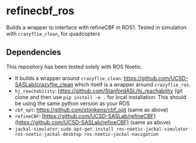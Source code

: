 # refinecbf_ros
Builds a wrapper to interface with refineCBF in ROS1. Tested in simulation with `crazyflie_clean`, for quadcopters

## Dependencies
This repository has been tested solely with ROS Noetic.
- It builds a wrapper around `crazyflie_clean`: https://github.com/UCSD-SASLab/crazyflie_clean which itself is a wrapper around `crazyflie_ros`.
- `hj_reachability`: https://github.com/StanfordASL/hj_reachability (git clone and then use `pip install -e .` for local installation. This should be using the same python version as your ROS
- `cbf_opt`: https://github.com/stonkens/cbf_opt (same as above)
- `refineCBF`: [https://github.com/UCSD-SASLab/refineCBF](https://github.com/UCSD-SASLab/refineCBF) (same as above)
- `jackal-simulator`: `sudo apt-get install ros-noetic-jackal-simulator ros-noetic-jackal-desktop ros-noetic-jackal-navigation`
